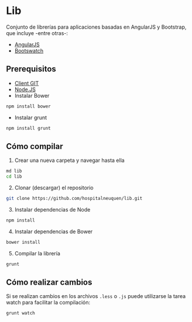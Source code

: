 Lib
==========

Conjunto de librerías para aplicaciones basadas en AngularJS y Bootstrap, que incluye -entre otras-:
* [AngularJS](github.com/angular/angular.js)
* [Bootswatch](https://github.com/thomaspark/bootswatch)

Prerequisitos
-----
* [Client GIT](https://git-scm.com/download/win)
* [Node.JS](https://nodejs.org/en/download/)
* Instalar Bower
```bash
npm install bower
```
* Instalar grunt
```bash
npm install grunt
```

Cómo compilar
------
1. Crear una nueva carpeta y navegar hasta ella
```bash
md lib
cd lib
```

2. Clonar (descargar) el repositorio
```bash
git clone https://github.com/hospitalneuquen/lib.git
```

3. Instalar dependencias de Node
```bash
npm install
```

4. Instalar dependencias de Bower
```bash
bower install
```

5. Compilar la librería
```bash
grunt
```

Cómo realizar cambios
-----
Si se realizan cambios en los archivos `.less` o `.js` puede utilizarse la tarea watch para facilitar la compilación:
```bash
grunt watch
```
